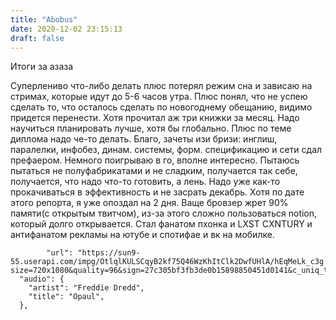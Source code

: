 ```yaml
---
title: "Abobus"
date: 2020-12-02 23:15:13
draft: false
---
```


Итоги за азаза

Суперлениво что-либо делать плюс потерял режим сна и зависаю на стримах, которые идут до 5-6 часов утра. Плюс понял, что не успею сделать то, что осталось сделать по новогоднему обещанию, видимо придется перенести. Хотя прочитал аж три книжки за месяц. Надо научиться планировать лучше, хотя бы глобально. Плюс по теме диплома надо че-то делать. Благо, зачеты изи бризи: инглиш, паралелки, инфобез, динам. системы, форм. спецификацию и сети сдал префаером. Немного поигрываю в го, вполне интересно. Пытаюсь пытаться не полуфабрикатами и не сладким, получается так себе, получается, что надо что-то готовить, а лень. Надо уже как-то прокачиваться в эффективность и не засрать декабрь. Хотя по дате этого репорта, я уже опоздал на 2 дня. Ваще бровзер жрет 90% памяти(с открытым твитчом), из-за этого сложно пользоваться notion, который долго открывается. Стал фанатом пхонка и LXST CXNTURY и антифанатом рекламы на ютубе и спотифае и вк на мобилке.

            "url": "https://sun9-55.userapi.com/impg/OtlqlKULSCqyB2kf75Q46WzKhItClk2DwfUHlA/hEqMeLk_c3g.jpg?size=720x1080&quality=96&sign=27c305bf3fb3de0b15898850451d0141&c_uniq_tag=7h4Fuern3QOUfoaEoOkgrAzqIR_JON71ALpXQtBvr8Y&type=album",
      "audio": {
        "artist": "Freddie Dredd",
        "title": "Opaul",
      },
